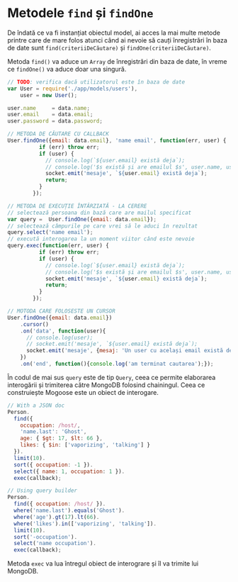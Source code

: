 # Metodele `find` și `findOne`

De îndată ce va fi instanțiat obiectul model, ai acces la mai multe metode printre care de mare folos atunci când ai nevoie să cauți înregistrări în baza de date sunt `find(criteriiDeCăutare)` și `findOne(criteriiDeCăutare)`.

Metoda `find()` va aduce un `Array` de înregistrări din baza de date, în vreme ce `findOne()` va aduce doar una singură.

```javascript
// TODO: verifica dacă utilizatorul este în baza de date
var User = require('./app/models/users'),
    user = new User();

user.name     = data.name;
user.email    = data.email;
user.password = data.password;

// METODA DE CĂUTARE CU CALLBACK
User.findOne({email: data.email}, 'name email', function(err, user) {
          if (err) throw err;
          if (user) {
            // console.log(`${user.email} există deja`);
            // console.log('$s există și are emailul $s', user.name, user.email);
            socket.emit('mesaje', `${user.email} există deja`);
            return;
          }
        });

// METODA DE EXECUȚIE ÎNTÂRZIATĂ - LA CERERE
// selectează persoana din bază care are mailul specificat
var query =  User.findOne({email: data.email});
// selectează câmpurile pe care vrei să le aduci în rezultat
query.select('name email');
// execută interogarea la un moment viitor când este nevoie
query.exec(function(err, user) {
          if (err) throw err;
          if (user) {
            // console.log(`${user.email} există deja`);
            // console.log('$s există și are emailul $s', user.name, user.email);
            socket.emit('mesaje', `${user.email} există deja`);
            return;
          }
        });

// MOTODA CARE FOLOSESTE UN CURSOR
User.findOne({email: data.email})
    .cursor()
    .on('data', function(user){
      // console.log(user);
      // socket.emit('mesaje', `${user.email} există deja`);
      socket.emit('mesaje', {mesaj: 'Un user cu același email există deja. Alege alt email.'});
    })
    .on('end', function(){console.log('am terminat cautarea');});
```

În codul de mai sus `query` este de tip `Query`, ceea ce permite elaborarea interogării și trimiterea către MongoDB folosind chainingul. Ceea ce construiește Mogoose este un obiect de interogare.

```javascript
// With a JSON doc
Person.
  find({
    occupation: /host/,
    'name.last': 'Ghost',
    age: { $gt: 17, $lt: 66 },
    likes: { $in: ['vaporizing', 'talking'] }
  }).
  limit(10).
  sort({ occupation: -1 }).
  select({ name: 1, occupation: 1 }).
  exec(callback);

// Using query builder
Person.
  find({ occupation: /host/ }).
  where('name.last').equals('Ghost').
  where('age').gt(17).lt(66).
  where('likes').in(['vaporizing', 'talking']).
  limit(10).
  sort('-occupation').
  select('name occupation').
  exec(callback);
```

Metoda `exec` va lua întregul obiect de interograre și îl va trimite lui MongoDB.
